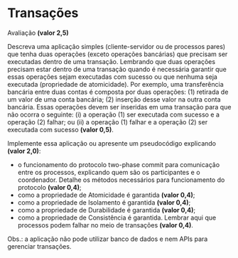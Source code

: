 # Transações

Avaliação **(valor 2,5)**

Descreva uma aplicação simples (cliente-servidor ou de processos pares) que tenha duas operações (exceto operações bancárias) que precisam ser executadas dentro de uma transação. Lembrando que duas operações precisam estar dentro de uma transação quando é necessária garantir que essas operações sejam executadas com sucesso ou que nenhuma seja executada (propriedade de atomicidade). Por exemplo, uma transferência bancária entre duas contas é composta por duas operações: (1) retirada de um valor de uma conta bancária; (2) inserção desse valor na outra conta bancária. Essas operações devem ser inseridas em uma transação para que não ocorra o seguinte: (i) a operação (1) ser executada com sucesso e a operação (2) falhar; ou (ii) a operação (1) falhar e a operação (2) ser executada com sucesso **(valor 0,5)**. 

Implemente essa aplicação ou apresente um pseudocódigo explicando **(valor 2,0)**: 

* o funcionamento do protocolo two-phase commit para comunicação entre os processos, explicando quem são os participantes e o coordenador. Detalhe os métodos necessários para funcionamento do protocolo **(valor 0,4)**;
* como a propriedade de Atomicidade é garantida **(valor 0,4)**;
* como a propriedade de Isolamento é garantida **(valor 0,4)**;
* como a propriedade de Durabilidade é garantida **(valor 0,4)**;
* como a propriedade de Consistência é garantida. Lembrar aqui que processos podem falhar no meio de transações **(valor 0,4)**.

Obs.: a aplicação não pode utilizar banco de dados e nem APIs para gerenciar transações.